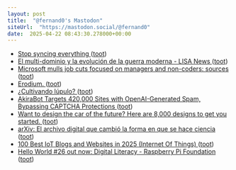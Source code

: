 ```yaml
---
layout: post
title:  "@fernand0's Mastodon"
siteUrl:  "https://mastodon.social/@fernand0"
date:  2025-04-22 08:43:30.278000+00:00
---
```

*  [Stop syncing everything ](https://sqlsync.dev/posts/stop-syncing-everything) ([toot](https://mastodon.social/@fernand0/114380728583734775))
*  [El multi-dominio y la evolución de la guerra moderna - LISA News ](https://www.lisanews.org/seguridad/el-concepto-de-multi-dominio-y-la-evolucion-de-la-guerra-moderna) ([toot](https://mastodon.social/@fernand0/114379067560354042))
*  [Microsoft mulls job cuts focused on managers and non-coders: sources ](https://www.businessinsider.com/microsoft-mulls-more-job-cuts-managers-non-coders-2025-) ([toot](https://mastodon.social/@fernand0/114377216098834636))
*  [Erodium. ](https://avecesunafoto.wordpress.com/2025/04/20/erodium) ([toot](https://mastodon.social/@fernand0/114377099478909938))
*  [¿Cultivando lúpulo? ](https://www.flickr.com/photos/fernand0/54448832068) ([toot](https://mastodon.social/@fernand0/114376985277890860))
*  [AkiraBot Targets 420,000 Sites with OpenAI-Generated Spam, Bypassing CAPTCHA Protections ](https://thehackernews.com/2025/04/akirabot-targets-420000-sites-with.htm) ([toot](https://mastodon.social/@fernand0/114376905455863911))
*  [Want to design the car of the future? Here are 8,000 designs to get you started. ](https://news.mit.edu/2024/design-future-car-with-8000-design-options-120) ([toot](https://mastodon.social/@fernand0/114376598304834111))
*  [arXiv: El archivo digital que cambió la forma en que se hace ciencia ](https://wwwhatsnew.com/2025/03/28/arxiv-el-archivo-digital-que-cambio-la-forma-en-que-se-hace-ciencia) ([toot](https://mastodon.social/@fernand0/114376391273881848))
*  [100 Best IoT Blogs and Websites in 2025 (Internet Of Things) ](https://bloggers.feedspot.com/iot_blogs) ([toot](https://mastodon.social/@fernand0/114376213109875641))
*  [Hello World #26 out now: Digital Literacy - Raspberry Pi Foundation ](https://www.raspberrypi.org/blog/hello-world-26-out-now-digital-literacy) ([toot](https://mastodon.social/@fernand0/114376038610590940))
